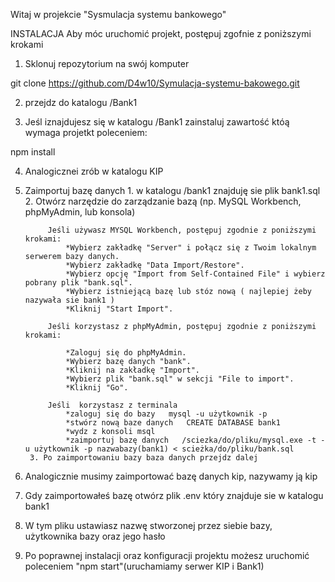 Witaj w projekcie "Sysmulacja systemu bankowego" 

INSTALACJA 
Aby móc uruchomić projekt, postępuj zgofnie z poniższymi krokami

1. Sklonuj repozytorium na swój komputer 

git clone https://github.com/D4w10/Symulacja-systemu-bakowego.git

2. przejdz do katalogu /Bank1 

3. Jeśl iznajdujesz się w katalogu /Bank1 zainstaluj zawartość któą wymaga projetkt poleceniem:

npm install

4. Analogicznei zrób w katalogu KIP

5. Zaimportuj bazę danych
        1.  w katalogu /bank1 znajduję sie plik bank1.sql
        2. Otwórz narzędzie do zarządzanie bazą (np. MySQL Workbench, phpMyAdmin, lub konsola)
            
            Jeśli używasz MYSQL Workbench, postępuj zgodnie z poniższymi krokami:
                *Wybierz zakładkę "Server" i połącz się z Twoim lokalnym serwerem bazy danych.
                *Wybierz zakładkę "Data Import/Restore".
                *Wybierz opcję "Import from Self-Contained File" i wybierz pobrany plik "bank.sql".
                *Wybierz istniejącą bazę lub stóz nową ( najlepiej żeby nazywała sie bank1 ) 
                *Kliknij "Start Import".

            Jeśli korzystasz z phpMyAdmin, postępuj zgodnie z poniższymi krokami:

                *Zaloguj się do phpMyAdmin.
                *Wybierz bazę danych "bank".
                *Kliknij na zakładkę "Import".
                *Wybierz plik "bank.sql" w sekcji "File to import".
                *Kliknij "Go".
            
            Jeśli  korzystasz z terminala
                *zaloguj się do bazy   mysql -u użytkownik -p
                *stwórz nową baze danych   CREATE DATABASE bank1
                *wydz z konsoli msql
                *zaimportuj bazę danych   /sciezka/do/pliku/mysql.exe -t -u użytkownik -p nazwabazy(bank1) < scieżka/do/pliku/bank.sql
        3. Po zaimportowaniu bazy baza danych przejdz dalej

6. Analogicznie musimy zaimportować bazę danych kip, nazywamy ją kip
5. Gdy zaimportowałeś bazę otwórz plik .env który znajduje sie w katalogu bank1
6. W tym pliku ustawiasz nazwę stworzonej przez siebie bazy, użytkownika bazy oraz jego hasło 

7. Po poprawnej instalacji oraz konfiguracji projektu możesz uruchomić poleceniem "npm start"(uruchamiamy serwer KIP i Bank1)

